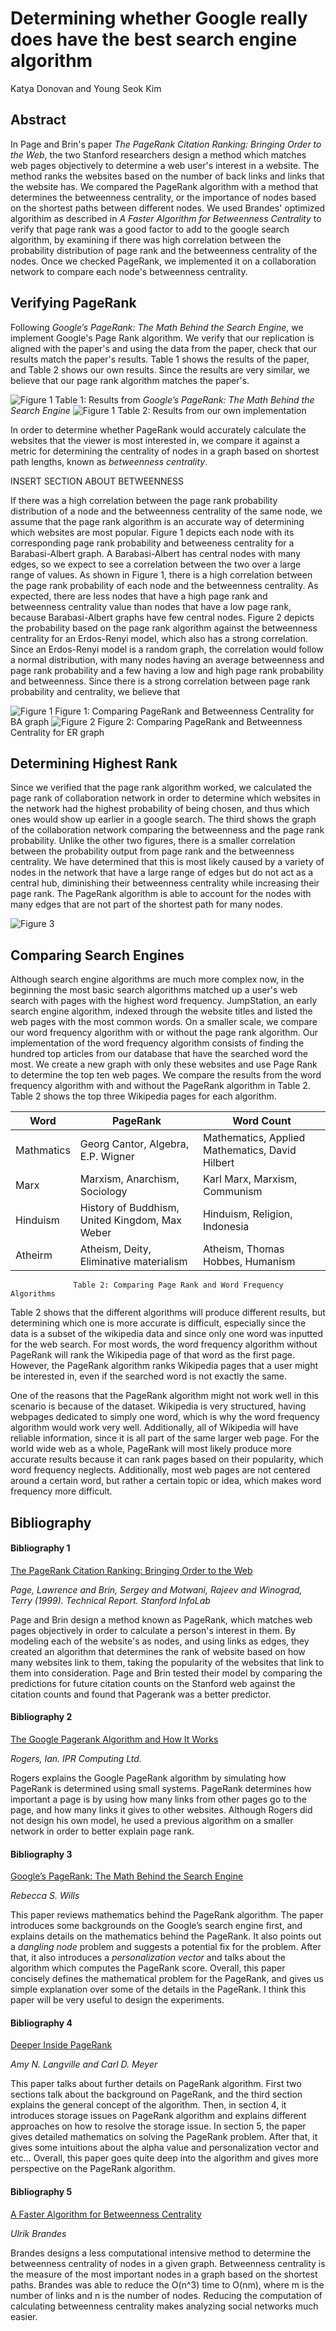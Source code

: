 # Determining whether Google really does have the best search engine algorithm
Katya Donovan and Young Seok Kim
## Abstract
In Page and Brin's paper *The PageRank Citation Ranking: Bringing Order to the Web*, the two Stanford researchers design a method which matches web pages objectively to determine a web user's interest in a website. The method ranks the websites based on the number of back links and links that the website has. We compared the PageRank algorithm with a method that determines the betweenness centrality, or the importance of nodes based on the shortest paths between different nodes. We used Brandes' optimized algorithim as described in *A Faster Algorithm for Betweenness Centrality* to verify that page rank was a good factor to add to the google search algorithm, by examining if there was high correlation between the probability distribution of page rank and the betweenness centrality of the nodes. Once we checked PageRank, we implemented it on a collaboration network to compare each node's betweenness centrality. 

## Verifying PageRank
Following *Google’s PageRank: The Math Behind the Search Engine*, we implement Google's Page Rank algorithm. We verify that our replication is aligned with the paper's and using the data from the paper, check that our results match the paper's results. Table 1 shows the results of the paper, and Table 2 shows our own results. Since the results are very similar, we believe that our page rank algorithm matches the paper's.

![Figure 1](/figures/paperResult.png "Figure 1")
Table 1: Results from *Google’s PageRank: The Math Behind the Search Engine*
![Figure 1](/figures/ourResult.png "Figure 1")
Table 2: Results from our own implementation

In order to determine whether PageRank would accurately calculate the websites that the viewer is most interested in, we compare it against a metric for determining the centrality of nodes in a graph based on shortest path lengths, known as *betweenness centrality*. 

INSERT SECTION ABOUT BETWEENNESS

If there was a high correlation between the page rank probability distribution of a node and the betweenness centrality of the same node, we assume that the page rank algorithm is an accurate way of determining which websites are most popular. Figure 1 depicts each node with its corresponding page rank probability and betweeness centrality for a Barabasi-Albert graph. A Barabasi-Albert has central nodes with many edges, so we expect to see a correlation between the two over a large range of values. As shown in Figure 1, there is a high correlation between the page rank probability of each node and the betweenness centrality. As expected, there are less nodes that have a high page rank and betweenness centrality value than nodes that have a low page rank, because Barabasi-Albert graphs have few central nodes. Figure 2 depicts the probability based on the page rank algorithm against the betweenness centrality for an Erdos-Renyi model, which also has a strong correlation. Since an Erdos-Renyi model is a random graph, the correlation would follow a normal distribution, with many nodes having an average betweenness and page rank probability and a few having a low and high page rank probability and betweenness. Since there is a strong correlation between page rank probability and centrality, we believe that 

![Figure 1](/figures/BA1000.png "Figure 1") 
Figure 1: Comparing PageRank and Betweenness Centrality for BA graph
![Figure 2](/figures/ER1000.png "Figure 2")
Figure 2: Comparing PageRank and Betweenness Centrality for ER graph

## Determining Highest Rank
Since we verified that the page rank algorithm worked, we calculated the page rank of collaboration network in order to determine which websites in the network had the highest probability of being chosen, and thus which ones would show up earlier in a google search. The third shows the graph of the collaboration network comparing the betweenness and the page rank probability. Unlike the other two figures, there is a smaller correlation between the probability output from page rank and the betweenness centrality. We have determined that this is most likely caused by a variety of nodes in the network that have a large range of edges but do not act as a central hub, diminishing their betweenness centrality while increasing their page rank. The PageRank algorithm is able to account for the nodes with many edges that are not part of the shortest path for many nodes. 

![Figure 3](/figures/CollaborationNetwork.png "Figure 3")

## Comparing Search Engines
Although search engine algorithms are much more complex now, in the beginning the most basic search algorithms matched up a user's web search with pages with the highest word frequency. JumpStation, an early search engine algorithm, indexed through the website titles and listed the web pages with the most common words. On a smaller scale, we compare our word frequency algorithm with or without the page rank algorithm. Our implementation of the word frequency algorithm consists of finding the hundred top articles from our database that have the searched word the most. We create a new graph with only these websites and use Page Rank to determine the top ten web pages. We compare the results from the word frequency algorithm with and without the PageRank algorithm in Table 2. Table 2 shows the top three Wikipedia pages for each algorithm.


| Word  | PageRank  | Word Count  | 
|---|---|---|
|  Mathmatics |  Georg Cantor, Algebra, E.P. Wigner |  Mathematics, Applied Mathematics, David Hilbert |
|  Marx | Marxism, Anarchism, Sociology  |  Karl Marx, Marxism, Communism |
|  Hinduism |  History of Buddhism, United Kingdom, Max Weber |  Hinduism, Religion, Indonesia |
|  Atheirm |  Atheism, Deity, Eliminative materialism |  Atheism, Thomas Hobbes, Humanism |

                  Table 2: Comparing Page Rank and Word Frequency Algorithms

Table 2 shows that the different algorithms will produce different results, but determining which one is more accurate is difficult, especially since the data is a subset of the wikipedia data and since only one word was inputted for the web search. For most words, the word frequency algorithm without PageRank will rank the Wikipedia page of that word as the first page. However, the PageRank algorithm ranks Wikipedia pages that a user might be interested in, even if the searched word is not exactly the same. 

One of the reasons that the PageRank algorithm might not work well in this scenario is because of the dataset. Wikipedia is very structured, having webpages dedicated to simply one word, which is why the word frequency algorithm would work very well. Additionally, all of Wikipedia will have reliable information, since it is all part of the same larger web page. For the world wide web as a whole, PageRank will most likely produce more accurate results because it can rank pages based on their popularity, which word frequency neglects. Additionally, most web pages are not centered around a certain word, but rather a certain topic or idea, which makes word frequency more difficult.
 
## Bibliography

#### Bibliography 1
[The PageRank Citation Ranking: Bringing Order to the Web](http://ilpubs.stanford.edu:8090/422/1/1999-66.pdf)

*Page, Lawrence and Brin, Sergey and Motwani, Rajeev and Winograd, Terry (1999). Technical Report. Stanford InfoLab*

Page and Brin design a method known as PageRank, which matches web pages objectively in order to calculate a person's interest in them. By modeling each of the website's as nodes, and using links as edges, they created an algorithm that determines the rank of website based on how many websites link to them, taking the popularity of the websites that link to them into consideration. Page and Brin tested their model by comparing the predictions for future citation counts on the Stanford web against the citation counts and found that Pagerank was a better predictor.

#### Bibliography 2
[The Google Pagerank Algorithm and How It Works](http://www.cs.princeton.edu/~chazelle/courses/BIB/pagerank.htm)

*Rogers, Ian. IPR Computing Ltd.*

Rogers explains the Google PageRank algorithm by simulating how PageRank is determined using small systems. PageRank determines how important a page is by using how many links from other pages go to the page, and how many links it gives to other websites. Although Rogers did not design his own model, he used a previous algorithm on a smaller network in order to better explain page rank.

#### Bibliography 3
[Google’s PageRank: The Math Behind the Search Engine](http://www.cems.uvm.edu/~tlakoba/AppliedUGMath/other_Google/Wills.pdf)

*Rebecca S. Wills*

This paper reviews mathematics behind the PageRank algorithm. The paper introduces some backgrounds on the Google’s search engine first, and explains details on the mathematics behind the PageRank. It also points out a *dangling node* problem and suggests a potential fix for the problem. After that, it also introduces a *personalization vector* and talks about the algorithm which computes the PageRank score. Overall, this paper concisely defines the mathematical problem for the PageRank, and gives us simple explanation over some of the details in the PageRank. I think this paper will be very useful to design the experiments.

#### Bibliography 4
[Deeper Inside PageRank](http://meyer.math.ncsu.edu/Meyer/PS_Files/DeeperInsidePR.pdf)

*Amy N. Langville and Carl D. Meyer*

This paper talks about further details on PageRank algorithm. First two sections talk about the background on PageRank, and the third section explains the general concept of the algorithm. Then, in section 4, it introduces storage issues on PageRank algorithm and explains different approaches on how to resolve the storage issue. In section 5, the paper gives detailed mathematics on solving the PageRank problem. After that, it gives some intuitions about the alpha value and personalization vector and etc… Overall, this paper goes quite deep into the algorithm and gives more perspective on the PageRank algorithm.

#### Bibliography 5
[A Faster Algorithm for Betweenness Centrality](http://citeseerx.ist.psu.edu/viewdoc/download?doi=10.1.1.11.2024&rep=rep1&type=pdf)

*Ulrik Brandes*

Brandes designs a less computational intensive method to determine the betweenness centrality of nodes in a given graph. Betweenness centrality is the measure of the most important nodes in a graph based on the shortest paths. Brandes was able to reduce the O(n^3) time to O(nm), where m is the number of links and n is the number of nodes. Reducing the computation of calculating betweenness centrality makes analyzing social networks much easier.
